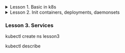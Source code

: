 <details>
  <summary>Lesson 1. Basic in k8s</summary>
  
- Labels

```shell
kubectl apply -f 01-pods/01_pod_nginx.yaml
```

```shell
kubectl get pods --show-labels
```

```shell
kubectl label pods pod-nginx rock=metallica
```

```shell
kubectl get pods --show-labels
```

```shell
kubectl label pods pod-nginx rock=ac/dc
```

```shell
kubectl label pods pod-nginx rock=pink floyd
```

```shell
kubectl label pods pod-nginx rock=slayer
```

```shell
kubectl label pods pod-nginx alternative=korn
```

```shell
kubectl get pods --show-labels
```

```shell
kubectl get pods -l alternative=korn
```

- services and endpoints

```shell
kubectl apply -f 01-pods/02_pod_svc_nginx.yaml
```

```shell
kubectl get pods --show-labels
```

```shell
kubectl run curl svc-nginx2 --image=curlimages/curl -i --tty --rm -- sh
```

```shell
kubectl get svc -o wide
```

```shell
kubectl get ep
```

```shell
kubectl describe svc svc-nginx2
```

```shell
kubectl apply -f 01-pods/03_pod_multitool.yaml 
```

```shell
kubectl exec -it pod-multitool -- bash
```

</details>

<details>
  <summary>Lesson 2. Init containers, deployments, daemonsets</summary>
  
  kubectl create ns lesson2
  kubectl -n lesson2 get pod -w
  kubectl -n lesson2 logs pod-init -f
  kubectl -n lesson2 logs pod-init -c delay
  kubectl -n lesson2 describe pod init-pod
  kubectl apply -f 01-pods/11_pod_init.yaml
  kubectl apply -f 01-pods/12_pod_startup.yaml
  kubectl apply -f 01-pods/13_pod_liveness.yaml
  kubectl apply -f 01-pods/14_pod_readyness.yaml
  
  kubectl apply -f 02-deployments/11_dpl_svc_nginx.yaml
  kubectl -n lesson2 get replicaset
  kubectl -n lesson2 delete pod dpl-nginx-65848665bd-97v6r
  
  kubectl apply -f 03-daemonsets/11_dms.yaml
  kubectl get pods -n lesson2 -o wide
  
</details>

### Lesson 3. Services

kubectl create ns lesson3

kubectl describe 
